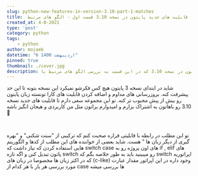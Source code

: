 ```yaml
---
slug: python-new-features-in-version-3.10-part-1-matches
title:  قابلیت های جدید پایتون در نسخه 3.10 قسمت اول - الگو های مرتبط (matches)
created_at: 4-8-2021
type: 'post'
category: python
tags: 
    - python
author: mojaeb
datetime: "6 اردیبهشت 1400"
pinned: true
thumbnail: ./cover.jpg
description: بررسی ویژگی های جدید پایتون در نسخه 3.10 که در این قسمت به بررسی الگو های مرتبط یا "matches patterns" در پایتون میپردازم
---
```



شاید در ابتدای نسخه 3 پایتون هیچ کس فکرشو نمیکرد این نسخه بتونه تا این حد پیشرفت کنه. بروزرسانی های مداوم و اضافه کردن قابلیت های کارا تونسته زبان پایتون رو بیش از پیش محبوب تر کنه. 
تو این مجموعه سعی دارم تا قابلیت های جدید نسخه 3.10 رو باهاتون به اشتراک بزارم و امیدوارم براتون مثل من کاربردی و هیجان انگیز باشه 🤩


<br/>

تو این مطلب در رابطه با قابلیتی قراره صحبت کنم که ترکیبی از "سنت شکنی" و "بهره گیری از دیگر زبان ها " هست.
شاید بعضی از خواننده های این مطلب از  کدها و الگوریتم هایی استفاده کردن که نیاز داشت که switch case های اون پروژه رو به if , elif های پاتون تبدیل کنن و اگه تازه switch رو میبینید باید به طور خلاصه بگم که switch اپراتوریه که در اکثر زبان ها مخصوصا در زبان های (c-like) وجود داره در این اپراتور مقدار عبارت مورد بررسی هر بار با هر کدام از case ها بررسی میشه